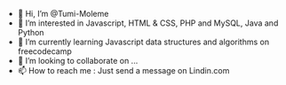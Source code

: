 - 👋 Hi, I’m @Tumi-Moleme
- 👀 I’m interested in Javascript, HTML & CSS, PHP and MySQL, Java and Python
- 🌱 I’m currently learning Javascript data structures and algorithms on freecodecamp 
- 💞️ I’m looking to collaborate on ...
- 📫 How to reach me : Just send a message on Lindin.com

<!---
Tumi-Moleme/Tumi-Moleme is a ✨ special ✨ repository because its `README.md` (this file) appears on your GitHub profile.
You can click the Preview link to take a look at your changes.
--->
